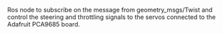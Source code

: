 Ros node to subscribe on the message from geometry_msgs/Twist and control the steering and throttling signals to the servos connected to the Adafruit PCA9685 board.
